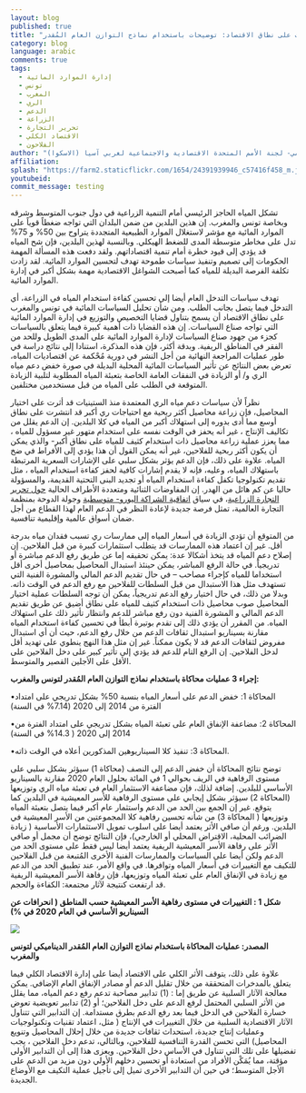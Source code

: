 ```yaml
---
layout: blog
published: true
title: "خيارات بديلة لإدارة السياسات على نطاق الاقتصاد: توضيحات باستخدام نماذج التوازن العام المُقدر(CGE) لتونس والمغرب "
category: blog
language: arabic
comments: true
tags: 
  - إدارة الموارد المائية
  - تونس
  - المغرب
  - الري
  - الدعم
  - الزراعة
  - تحرير التجارة
  - الاقتصاد الكلي
  - الفلاحون
author: "محمد شيمينجوى – كبير الاقتصاديين ورئيس قسم التكامل الإقليمي- لجنة الأمم المتحدة الاقتصادية والاجتماعية لغربي آسيا (الاسكوا)"
affiliation: 
splash: "https://farm2.staticflickr.com/1654/24391939946_c57416f458_m.jpg"
youtubeid: 
commit_message: testing
---
```

تشكل المياه الحاجز الرئيسي أمام التنمية الزراعية في دول جنوب المتوسط وشرقه وبخاصة تونس والمغرب.  إن هذين البلدين من ضمن البلدان التي تواجه ضغطاً قوياً على الموارد المائية مع مؤشر لاستغلال الموارد الطبيعية المتجددة يتراوح بين 50% و 75% تدل على مخاطر متوسطة المدى للضغط الهيكلي. <!-- more -->
وبالنسبة لهذين البلدين، فإن شح المياه قد يؤدي إلى قيود خطرة أمام تنمية اقتصاداتهم.  ولقد دفعت هذه المسألة المهمة الحكومات إلى تصميم وتنفيذ سياسات طموحة تهدف لتحسين الموارد المائية.  لقد زادت تكلفة الفرصة البديلة للمياه كما أصبحت الشواغل الاقتصادية مهمة بشكل أكبر في إدارة الموارد المائية.


تهدف سياسات التدخل العام أيضا إلى تحسين كفاءة استخدام المياه في الزراعة، أي التدخل فيما يتصل بجانب الطلب.  ومن شأن تحليل السياسات المائية في تونس والمغرب على نطاق الاقتصاد أن يسمح بتناول قضايا التخصيص والتوزيع في إدارة الموارد المائية التي تواجه صناع السياسات.  إن هذه القضايا ذات أهمية كبيرة فيما يتعلق بالسياسات كجزء من جهود صناع السياسات لإدارة الموارد المائية على المدى الطويل وللحد من الفقر في المناطق الريفية.  وبدقة أكثر، فإن هذه المذكرة، استنادا إلى نتائج دراسة في طور عمليات المراجعة النهائية من أجل النشر في دورية مُحْكمة عن اقتصاديات المياه، تعرض بعض النتائج عن تأثير السياسات المائية المحلية البديلة في  صورة خفض دعم مياه الري و/ أو الزيادة في النفقات العامة الخاصة بتعبئة المياه المطلوبة لتلبية الزيادة المتوقعة في الطلب على المياه من قبل مستخدمين مختلفين.


نظراً لأن سياسات دعم مياه الري المعتمدة منذ الستينيات قد أثرت على اختيار المحاصيل، فإن زراعة محاصيل أكثر ربحية مع احتياجات ري أكبر قد انتشرت على نطاق أوسع مما أدى بدوره إلى استهلاك أكبر من المياه في كلا البلدين.  إن الدعم يقلل من تكاليف الإنتاج ، غير أنه يحفز في الوقت نفسه على استخدام متهور غير مسؤول للمياه ، مما يعزز عملية زراعة محاصيل ذات استخدام كثيف للمياه على نطاق أكبر- والذي يمكن أن يكون أكثر ربحية للفلاحين، غير أنه يمكن القول أن هذا يؤدي إلى الأفراط في ضخ المياه.  علاوة على ذلك، فإن الدعم يؤثر بشكل سلبي على الإشارات السعرية المرتبطة باستهلاك المياه، وعليه، فإنه لا يقدم إشارات كافية لحفز كفاءة استخدام المياه ، مثل تقديم تكنولوجيا تكفل كفاءة استخدام المياه أو  تجديد البنى التحتية القديمة، والمسؤولة حاليا عن كم هائل من الهدر.  إن المفاوضات الثنائية ومتعددة الأطراف الحالية [حول تحرير  التجارة الزراعية](http://www.ifpri.org/publication/trade-liberalization-and-poverty-middle-east-and-north-africa)، في سياق [اتفاقية الشراكة اليورو- متوسطية](http://www.keepeek.com/Digital-Asset-Management/oecd/development/la-liberalisation-de-l-agriculture-tunisienne-et-l-union-europeenne_557216740816#page1) وجولة الدوحة بمنظمة التجارة العالمية، تمثل فرصة جديدة لإعادة النظر في الدعم العام لهذا القطاع من أجل ضمان أسواق عالمية وإقليمية تنافسية.


من المتوقع أن تؤدي الزيادة في أسعار المياه إلى ممارسات ري تسبب فقدان مياه بدرجة أقل.  غير إن اعتماد هذه الممارسات قد يتطلب استثمارات كبيرة من قبل الفلاحين. إن إصلاح دعم المياه قد يتخذ أشكالا عدة: يمكن تحقيقه إما عن طريق رفع الدعم مباشرة أو تدريجياً.  في حالة الرفع المباشر، يمكن حينئذ استبدال المحاصيل بمحاصيل أخرى أقل استخداما للمياه كإجراء مصاحب – في حال تقديم الدعم المالي والمشورة الفنية التي تستهدف مثل هذا الاستبدال من قبل السلطات للفلاحين مع رفع الدعم في الوقت ذاته.  وبدلا من ذلك، في حال اختيار رفع الدعم تدريجياً، يمكن أن توجه السلطات عملية اختيار المحاصيل صوب محاصيل ذات استخدام كثيف للمياه على نطاق أضيق عن طريق تقديم الدعم المالي و المشورة الفنية دون رفع مباشر للدعم وانتظار تأثير ذلك على استهلاك المياه.  من المقرر أن يؤدي ذلك إلى تقدم بوتيرة أبطأ في تحسين كفاءة استخدام المياه مقارنة بسيناريو استبدال ثقافات الدعم من خلال رفع الدعم، حيث أن أي استبدال مفروض لثقافات الدعم قد لا يكون ممكناً.  غير إن مثل هذا النهج ينطوي على تهديد أقل لدخل الفلاحين.  إن الرفع التام للدعم قد يؤدي إلى تأثير كبير على  دخل الفلاحين على الأقل على الأجلين القصير والمتوسط.


**إجراء 3 عمليات محاكاة باستخدام نماذج التوازن العام المُقدر لتونس والمغرب:**


•المحاكاة 1: خفض الدعم على أسعار المياه بنسبة 50% بشكل تدريجي على امتداد الفترة من 2014 إلى 2020 (7.14% في  السنة)

•المحاكاة 2: مضاعفة الإنفاق العام على تعبئة المياه بشكل تدريجي على امتداد الفترة من 2014 إلى 2020 ( 14.3% في السنة)

•المحاكاة 3: تنفيذ كلا السيناريوهين المذكورين أعلاه في الوقت ذاته.


توضح نتائج المحاكاة أن خفض الدعم إلى النصف (محاكاة 1) سيؤثر بشكل سلبي على مستوى الرفاهية في الريف بحوالي 1 في المائة بحلول العام 2020 مقارنة بالسيناريو الأساسي للبلدين.  إضافة لذلك، فإن مضاعفة الاستثمار العام في تعبئة مياه الري وتوزيعها (المحاكاة 2) سيؤثر بشكل إيجابي على مستوى الرفاهية للأسر المعيشية في البلدين كما يتوقع.  غير إن الجمع بين الحد من الدعم واستثمار عام أكبر فيما يتصل بتعبئة المياه وتوزيعها ( المحاكاة 3) من شأنه تحسين رفاهية كلا المجموعتين من الأسر المعيشية في البلدين.  ورغم أن صافي الأثر يعتمد أيضا على اسلوب تمويل الاستثمارات الأساسية ( زيادة الضرائب المحلية، الاقتراض المحلي أو الخارجي)، فإن النتائج توضح أن مجمل أو صافي الأثر على رفاهة الأسر المعيشية الريفية يعتمد أيضا ليس فقط على مستوى الحد من الدعم ولكن أيضا على السياسات والممارسات الفنية الأخرى المُتبعة من قبل الفلاحين للتكيف مع التغييرات في أسعار المياه وتوافرها.  في واقع الأمر، عند تطبيق الحد من الدعم مع زيادة في الإنفاق العام على تعبئة المياه وتوزيعها، فإن رفاهة الأسر المعيشية الريفية قد ارتفعت كنتيجة لآثار مجتمعة: الكفاءة والحجم.

**شكل 1 : التغييرات في مستوى رفاهية الأسر المعيشية حسب المناطق ( انحرافات  عن السيناريو الأساسي في العام 2020 في %)**

![](http://farm2.staticflickr.com/1600/24061262180_3d2cd8cb98_b.jpg)

**المصدر: عمليات المحاكاة باستخدام نماذج التوازن العام المُقدر الديناميكي لتونس والمغرب**

علاوة على ذلك، يتوقف الأثر الكلي على الاقتصاد أيضا على إدارة الاقتصاد الكلي فيما يتعلق بالمدخرات المتحققة من خلال تقليل الدعم أو مصادر الإنفاق العام الإضافي.   يمكن معالجة الآثار السلبية عن طريق إما : (1) تدابير مصاحبة تدعم رفع دعم المياه، مما يقلل من الأثر السلبي المحتمل لرفع الدعم على دخل الفلاحين؛ أو (2) تدابير تعويضية تعوض خسارة الفلاحين في الدخل فيما بعد رفع الدعم بطرق مستدامة.  إن التدابير التي تتناول الآثار الاقتصادية السلبية من خلال التغييرات في الإنتاج ( مثل، اعتماد تقنيات وتكنولوجيات وعمليات إنتاج جديدة، استحداث ثقافات جديدة من خلال إحلال المحاصيل وتنويع المحاصيل) التي تحسن القدرة التنافسية للفلاحين، وبالتالي، تدعم دخل الفلاحين ، يجب تفضيلها على تلك التي تتناول في الأساس دخل الفلاحين.  ويعزى هذا إلى أن التدابير الأولى مؤقتة، مما يُمَكْن الأفراد من استعادة أو تحسين دخلهم الأولي دون مزيد من الدعم على الأجل المتوسط؛ في حين أن التدابير الأخرى تميل إلى تأجيل عملية التكيف مع الأوضاع الجديدة.